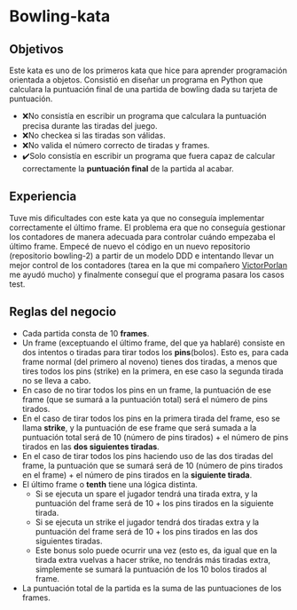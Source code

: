 # Bowling-kata

## Objetivos

Este kata es uno de los primeros kata que hice para aprender programación orientada a objetos. Consistió en diseñar un programa en Python que calculara la puntuación final de una partida de bowling dada su tarjeta de puntuación.

- ❌No consistía en escribir un programa que calculara la puntuación precisa durante las tiradas del juego.
- ❌No checkea si las tiradas son válidas.
- ❌No valida el número correcto de tiradas y frames.
- ✔️Solo consistía en escribir un programa que fuera capaz de calcular correctamente la **puntuación final** de la partida al acabar.

## Experiencia
Tuve mis dificultades con este kata ya que no conseguía implementar correctamente el último frame. El problema era que no conseguía gestionar los contadores de manera adecuada para controlar cuándo empezaba el último frame. Empecé de nuevo el código en un nuevo repositorio (repositorio bowling-2) a partir de un modelo DDD e intentando llevar un mejor control de los contadores (tarea en la que mi compañero [VictorPorlan](https://github.com/VictorPorlan/) me ayudó mucho) y finalmente conseguí que el programa pasara los casos test.

## Reglas del negocio

- Cada partida consta de 10 **frames**.
- Un frame (exceptuando el último frame, del que ya hablaré) consiste en dos intentos o tiradas para tirar todos los **pins**(bolos). Esto es, para cada frame normal (del primero al noveno) tienes dos tiradas, a menos que tires todos los pins (strike) en la primera, en ese caso la segunda tirada no se lleva a cabo. 
- En caso de no tirar todos los pins en un frame, la puntuación de ese frame (que se sumará a la puntuación total) será el número de pins tirados.
- En el caso de tirar todos los pins en la primera tirada del frame, eso se llama **strike**, y la puntuación de ese frame que será sumada a la puntuación total será de 10 (número de pins tirados) + el número de pins tirados en las **dos siguientes tiradas**.
- En el caso de tirar todos los pins haciendo uso de las dos tiradas del frame, la puntuación que se sumará será de 10 (número de pins tirados en el frame) + el número de pins tirados en la **siguiente tirada**.
- El último frame o **tenth** tiene una lógica distinta. 
  - Si se ejecuta un spare el jugador tendrá una tirada extra, y la puntuación del frame será de 10 + los pins tirados en la siguiente tirada. 
  - Si se ejecuta un strike el jugador tendrá dos tiradas extra y la puntuación del frame será de 10 + los pins tirados en las dos siguientes tiradas.
  - Este bonus solo puede ocurrir una vez (esto es, da igual que en la tirada extra vuelvas a hacer strike, no tendrás más tiradas extra, simplemente se sumará la puntuación de los 10 bolos tirados al frame.
- La puntuación total de la partida es la suma de las puntuaciones de los frames.
